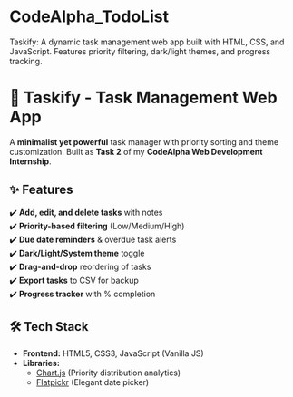 # CodeAlpha_TodoList
Taskify: A dynamic task management web app built with HTML, CSS, and JavaScript. Features priority filtering, dark/light themes, and progress tracking.

# 🚀 Taskify - Task Management Web App  
A **minimalist yet powerful** task manager with priority sorting and theme customization. Built as **Task 2** of my **CodeAlpha Web Development Internship**.  

## ✨ Features  
✔️ **Add, edit, and delete tasks** with notes  
✔️ **Priority-based filtering** (Low/Medium/High)  
✔️ **Due date reminders** & overdue task alerts   
✔️ **Dark/Light/System theme** toggle  
✔️ **Drag-and-drop** reordering of tasks  
✔️ **Export tasks** to CSV for backup  
✔️ **Progress tracker** with % completion  

## 🛠️ Tech Stack  
- **Frontend:** HTML5, CSS3, JavaScript (Vanilla JS)  
- **Libraries:**  
  - [Chart.js](https://www.chartjs.org/) (Priority distribution analytics)  
  - [Flatpickr](https://flatpickr.js.org/) (Elegant date picker)  

